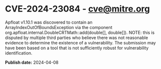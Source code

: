 # CVE-2024-23084 - cve@mitre.org

Apfloat v1.10.1 was discovered to contain an ArrayIndexOutOfBoundsException via the component org.apfloat.internal.DoubleCRTMath::add(double[], double[]). NOTE: this is disputed by multiple third parties who believe there was not reasonable evidence to determine the existence of a vulnerability. The submission may have been based on a tool that is not sufficiently robust for vulnerability identification.

**Publish date:** 2024-04-08
